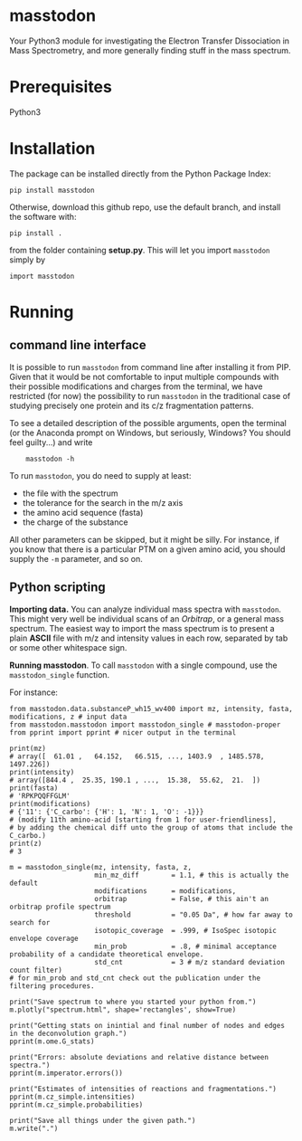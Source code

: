 # masstodon

Your Python3 module for investigating the Electron Transfer Dissociation in Mass Spectrometry, and more generally finding stuff in the mass spectrum.

# Prerequisites
Python3

# Installation

The package can be installed directly from the Python Package Index:
```
pip install masstodon
```

Otherwise, download this github repo, use the default branch, and install the software with:

```
pip install .
```
from the folder containing **setup.py**.
This will let you import `masstodon` simply by

```{python}
import masstodon
``` 

# Running

## command line interface

It is possible to run `masstodon` from command line after installing it from PIP.
Given that it would be not comfortable to input multiple compounds with their possible modifications and charges from the terminal, we have restricted (for now) the possibility to run `masstodon` in the traditional case of studying precisely one protein and its c/z fragmentation patterns.

To see a detailed description of the possible arguments, open the terminal (or the Anaconda prompt on Windows, but seriously, Windows? You should feel guilty...) and write
```{bash}
    masstodon -h
```

To run `masstodon`, you do need to supply at least:
* the file with the spectrum
* the tolerance for the search in the m/z axis
* the amino acid sequence (fasta)
* the charge of the substance

All other parameters can be skipped, but it might be silly.
For instance, if you know that there is a particular PTM on a given amino acid,
you should supply the `-m` parameter, and so on.


## Python scripting

**Importing data.** You can analyze individual mass spectra with `masstodon`.
This might very well be individual scans of an *Orbitrap*, or a general mass spectrum.
The easiest way to import the mass spectrum is to present a plain **ASCII** file with m/z and intensity values in each row, separated by tab or some other whitespace sign.

**Running masstodon**.
To call `masstodon` with a single compound, use the `masstodon_single` function.

For instance:

```{python}
from masstodon.data.substanceP_wh15_wv400 import mz, intensity, fasta, modifications, z # input data
from masstodon.masstodon import masstodon_single # masstodon-proper
from pprint import pprint # nicer output in the terminal

print(mz)
# array([  61.01 ,   64.152,   66.515, ..., 1403.9  , 1485.578, 1497.226])
print(intensity)
# array([844.4 ,  25.35, 190.1 , ...,  15.38,  55.62,  21.  ])
print(fasta)
# 'RPKPQQFFGLM'
print(modifications)
# {'11': {'C_carbo': {'H': 1, 'N': 1, 'O': -1}}}
# (modify 11th amino-acid [starting from 1 for user-friendliness],
# by adding the chemical diff unto the group of atoms that include the C_carbo.)
print(z)
# 3

m = masstodon_single(mz, intensity, fasta, z,
                     min_mz_diff        = 1.1, # this is actually the default
                     modifications      = modifications,
                     orbitrap           = False, # this ain't an orbitrap profile spectrum
                     threshold          = "0.05 Da", # how far away to search for
                     isotopic_coverage  = .999, # IsoSpec isotopic envelope coverage
                     min_prob           = .8, # minimal acceptance probability of a candidate theoretical envelope.
                     std_cnt            = 3 # m/z standard deviation count filter)
# for min_prob and std_cnt check out the publication under the filtering procedures.

print("Save spectrum to where you started your python from.")
m.plotly("spectrum.html", shape='rectangles', show=True)

print("Getting stats on inintial and final number of nodes and edges in the deconvolution graph.")
pprint(m.ome.G_stats)

print("Errors: absolute deviations and relative distance between spectra.")
pprint(m.imperator.errors())

print("Estimates of intensities of reactions and fragmentations.")
pprint(m.cz_simple.intensities)
pprint(m.cz_simple.probabilities)

print("Save all things under the given path.")
m.write(".")
```

<!-- # Running *masstodon*

There are now two ways to run the program:

1. In terminal.
2. As part of another Python script.

### Terminal Call

To run MassTodonPy in terminal, simply type

```
masstodon <spectrum> <fasta> <charge> <mz_tol> -o <output_path>
```
where: 
* <spectrum> is the path to the file containing the spectrum: *mzXml*, *mzml*, or a raw txt file with two columns (recorded m/z and intensities):

```bash
191.932 17.36
271.183 98.33
415.8 17.23
425.948 15.21
444.232 208.4
444.359 6.41
444.568 117.6
445.236 44.26
449.284 19.72
... ...
```

* <fasta> is the fasta amino acidic sequence, e.g. AAA of the molecule you look for in the spectrum.
* <charge> is the charge of the observed precursor
* <mz_tol> is the distance from the theoretical m/z that MassTodon will look around for signals.
* <output_path> is the path to where you want to write the output of the software.


For a full list of possibilities type:
```bash
masstodon -h
```

Say you want to add a modification to your fasta specified protein.
Suppose that the original peptide was AAAGGGVVAGV, had 2 charges, and included a C-terminal amidation,
i.e. a replacement of -COOH with -CONH2. 
The modification diff consists of a change we can symbolically write as O=-1, N=1, H=-1.
The C-terminal is on the right valine, which is the eleventh amino acid counting from the N-terminal.
We label the atoms included in the backbone of any amino acid as N, C\_alpha, and C\_carbo. 
The amidation only modifies the C_carbo atom, i.e. the one present in the carboxyl group -COOH.
Calling masstodon would look like:

```bash
masstodon spectrum.mzXml AAAGGGVVAGV 2 .01 -modifications '11 C_carbo H=-1 N=1 O=-1'.
```

It is crucial to specify the positionment of modification w.r.t. correct backbone atom,
as the fragmentations severes bonds between them.
If you specify it wrongly, then the diff will modify part of the resulting fragments.

MassTodonPy supports the insertion of multiple modifications:
```bash
masstodon spectrum.mzXml AAAGGGVVAGV 2 .01 -modifications '11 C_carbo H=-1 N=1 O=-1 | 2 N H=-1 Li=1'.
```

The above silly modification replaces a hydrogen atom with a lithium atom (pardon my chem-lish).


### Visualizing Spectra
MassTodonPy includes a seperate submodule to plot raw spectra using Bokeh library.
By default, it is added to the *bin* folder, and can be called:

```bash
plot_mass_spectrum <spectrum>
```

For more options (including properties of the browser plot), type 
```bash
plot_mass_spectrum -h
```

### Python Scripting

The simplest way to use the MassTodon in your Python script is to import the **MassTodon** function from the MassTodonPy module. 
A simple script used to run the previous example peptide, would look like this:

```python
from MassTodonPy import MassTodon

res = MassTodonize( fasta           = AAAGGGVVAGV,
                    precursor_charge= 2,
                    mz_prec         = .01,
                    spectrum        = "spectrum.mzXml",
                    modifications   = {11: {'C_carbo': {'H': 1, 'O': -1, 'N': 1}}} )

res.write('output_path')
```

This will run the software and save the results to 'output_path'.

To visualize the outputs, add:

```python
from MassTodonPy.Plot import bokeh_spectrum
from MassTodonPy.Plot import bokeh_aggregated_precursors
from MassTodonPy.Plot import bokeh_aggregated_fragments
from MassTodonPy.Plot import bokeh_estimated_aggregated_fragments

bokeh_spectrum(res)
bokeh_aggregated_precursors(res)
bokeh_aggregated_fragments(res)
bokeh_estimated_aggregated_fragments(res)
```
 -->